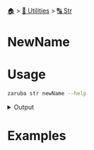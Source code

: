 <!--startTocHeader-->
[🏠](../../README.md) > [🔧 Utilities](../README.md) > [🔠 Str](README.md)
# NewName
<!--endTocHeader-->

# Usage


```bash
zaruba str newName --help
```
 
<details>
<summary>Output</summary>
 
```````
Generate new name

Usage:
  zaruba str newName [flags]

Flags:
  -h, --help   help for newName
```````
</details>


# Examples


<!--startTocSubtopic-->

<!--endTocSubtopic-->